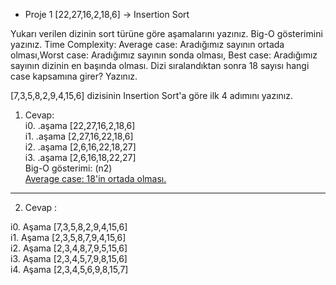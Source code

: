 * Proje 1
[22,27,16,2,18,6] -> Insertion Sort

Yukarı verilen dizinin sort türüne göre aşamalarını yazınız.
Big-O gösterimini yazınız.
Time Complexity: Average case: Aradığımız sayının ortada olması,Worst case: Aradığımız sayının sonda olması, Best case: Aradığımız sayının dizinin en başında olması.
Dizi sıralandıktan sonra 18 sayısı hangi case kapsamına girer? Yazınız.


[7,3,5,8,2,9,4,15,6] dizisinin Insertion Sort'a göre ilk 4 adımını yazınız.

1. Cevap: <br>
i0. .aşama [22,27,16,2,18,6] <br>
i1. .aşama [2,27,16,22,18,6] <br>
i2. .aşama [2,6,16,22,18,27] <br>
i3. .aşama [2,6,16,18,22,27] <br>
Big-O gösterimi: (n2) <br>
<u>Average case: 18'in ortada olması.</u> <br>

<hr>

2. Cevap : 

i0. Aşama [7,3,5,8,2,9,4,15,6] <br>
i1. Aşama [2,3,5,8,7,9,4,15,6] <br>
i2. Aşama [2,3,4,8,7,9,5,15,6] <br>
i3. Aşama [2,3,4,5,7,9,8,15,6] <br>
i4. Aşama [2,3,4,5,6,9,8,15,7] <br>



